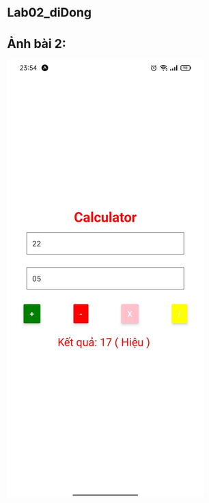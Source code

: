 # Lab02_diDong

# Ảnh bài 2: 
![alt Anh bai 2](https://github.com/BTTHDiDong-React/Lab02_diDong/blob/master/Anh%20minh%20hoa/bai2.jpg)
